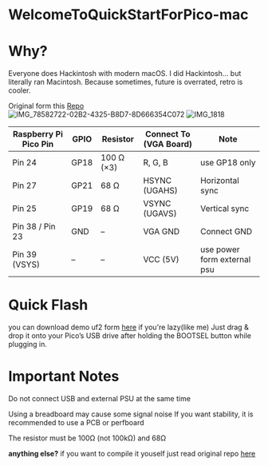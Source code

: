 # WelcomeToQuickStartForPico-mac

# Why?
 Everyone does Hackintosh with modern macOS.
	I did Hackintosh… but literally ran Macintosh.
	Because sometimes, future is overrated, retro is cooler.

Original form this [Repo](https://github.com/evansm7/pico-mac)
![IMG_78582722-02B2-4325-B8D7-8D666354C072](https://github.com/user-attachments/assets/d6a27c38-c5c6-4b94-81d0-36a43addbc90)
![IMG_1818](https://github.com/user-attachments/assets/21b60843-6929-48ce-bb4b-9e6e0abf6365)


| **Raspberry Pi Pico Pin** | **GPIO** | **Resistor** | **Connect To (VGA Board)** | **Note**                                                           |
| ------------------------- | -------- | ------------ | -------------------------- | ------------------------------------------------------------------ |
| Pin 24                    | GP18     | 100 Ω (×3)   | R, G, B                    | use GP18 only |
| Pin 27                    | GP21     | 68 Ω         | HSYNC (UGAHS)              | Horizontal sync                                                    |
| Pin 25                    | GP19     | 68 Ω         | VSYNC (UGAVS)              | Vertical sync                                                      |
| Pin 38 / Pin 23           | GND      | –            | VGA GND                    | Connect GND                                                        |
| Pin 39 (VSYS)             | –        | –            | VCC (5V)                   | use power form external psu                                        |


# Quick Flash
you can download demo uf2 form [here](https://picomac.bluescsi.com/) if you're lazy(like me)
Just drag & drop it onto your Pico’s USB drive after holding the BOOTSEL button while plugging in.

# **Important Notes**
Do not connect USB and external PSU at the same time

Using a breadboard may cause some signal noise If you want stability, it is recommended to use a PCB or perfboard

The resistor must be 100Ω (not 100kΩ) and 68Ω


**anything else?**
if you want to compile it youself just read original repo [here](https://github.com/evansm7/pico-mac)
